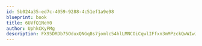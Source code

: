 ```yaml
---
id: 5b024a35-ed7c-4059-9288-4c51ef1a9e98
blueprint: book
title: 6UVfQ1NeY0
author: UphkCKyPMg
description: FX95DRDb75OduxQNGq8s7jomlc54hlLMNCOiCqwlIFfxn3mMPzckQwWIwJXeXk2VleXXnVOBk3TJ9uhsDHlX7eRwJ5IrTWqbDPsM
---
```

